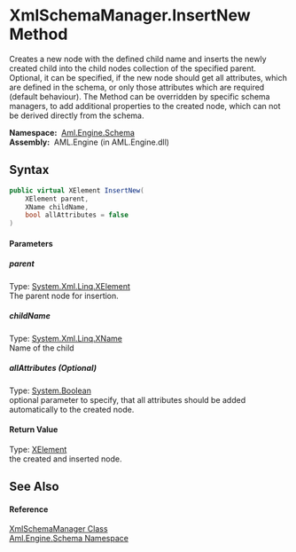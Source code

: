 XmlSchemaManager.InsertNew Method
=================================
Creates a new node with the defined child name and inserts the newly created child into the child nodes collection of the specified parent. Optional, it can be specified, if the new node should get all attributes, which are defined in the schema, or only those attributes which are required (default behaviour). The Method can be overridden by specific schema managers, to add additional properties to the created node, which can not be derived directly from the schema.

  **Namespace:**  [Aml.Engine.Schema][1]  
  **Assembly:**  AML.Engine (in AML.Engine.dll)

Syntax
------

```csharp
public virtual XElement InsertNew(
	XElement parent,
	XName childName,
	bool allAttributes = false
)
```

#### Parameters

##### *parent*
Type: [System.Xml.Linq.XElement][2]  
The parent node for insertion.

##### *childName*
Type: [System.Xml.Linq.XName][3]  
Name of the child

##### *allAttributes* (Optional)
Type: [System.Boolean][4]  
 optional parameter to specify, that all attributes should be added automatically to the created node.

#### Return Value
Type: [XElement][2]  
 the created and inserted node. 

See Also
--------

#### Reference
[XmlSchemaManager Class][5]  
[Aml.Engine.Schema Namespace][1]  

[1]: ../README.md
[2]: https://docs.microsoft.com/dotnet/api/system.xml.linq.xelement
[3]: https://docs.microsoft.com/dotnet/api/system.xml.linq.xname
[4]: https://docs.microsoft.com/dotnet/api/system.boolean
[5]: README.md
[6]: https://www.automationml.org
[7]: ../../icons/logoShade.png